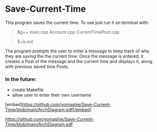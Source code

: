 # Save-Current-Time


This program saves the current time. To use just run it on terminal with: 


>$g++ main.cpp Account.cpp CurrentTimePost.cpp 

>$./a.out 


The program prompts the user to enter a message to keep track of why they are saving the the current time. 
Once the message is entered, it creates a Post of the message and the current time and displays it, along with previous saved time Posts. 




### In the future:
* create Makefile
* allow user to enter their own username

[embed]https://github.com/yomashie/Save-Current-Time/blob/main/ArchDiagram.pdf[/embed]

https://github.com/yomashie/Save-Current-Time/blob/main/ArchDiagram.pdf
